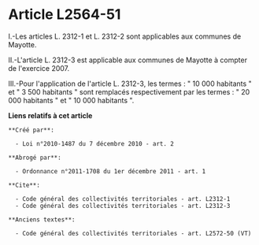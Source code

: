 # Article L2564-51

I.-Les articles L. 2312-1 et L. 2312-2 sont applicables aux communes de Mayotte. 

II.-L'article L. 2312-3 est applicable aux communes de Mayotte à compter de l'exercice 2007. 

III.-Pour l'application de l'article L. 2312-3, les termes : " 10 000 habitants " et " 3 500 habitants " sont remplacés
respectivement par les termes : " 20 000 habitants " et " 10 000 habitants ".

**Liens relatifs à cet article**

	**Créé par**:

	  - Loi n°2010-1487 du 7 décembre 2010 - art. 2

	**Abrogé par**:

	  - Ordonnance n°2011-1708 du 1er décembre 2011 - art. 1

	**Cite**:

	  - Code général des collectivités territoriales - art. L2312-1
	  - Code général des collectivités territoriales - art. L2312-3

	**Anciens textes**:

	  - Code général des collectivités territoriales - art. L2572-50 (VT)
